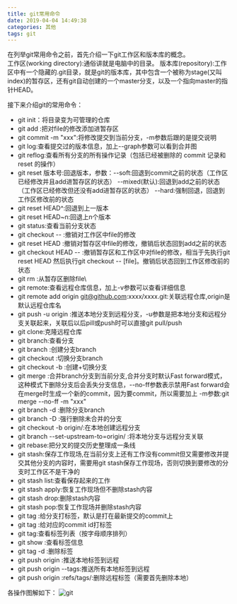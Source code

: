 ```yaml
---
title: git常用命令
date: 2019-04-04 14:49:38
categories: 其他
tags: git
---
```

在列举git常用命令之前，首先介绍一下git工作区和版本库的概念。  
工作区(working directory):通俗讲就是电脑中的目录。
版本库(repository):工作区中有一个隐藏的.git目录，就是git的版本库，其中包含一个被称为stage(又叫index)的暂存区，还有git自动创建的一个master分支，以及一个指向master的指针HEAD。
<!-- more -->
接下来介绍git的常用命令：
 - git init：将目录变为可管理的仓库
 - git add <file>:把对file的修改添加进暂存区
 - git commit -m "xxx":将修改提交到当前分支，-m参数后跟的是提交说明
 - git log:查看提交过的版本信息，加上--graph参数可以看到合并图
 - git reflog:查看所有分支的所有操作记录（包括已经被删除的 commit 记录和 reset 的操作）
 - git reset  版本号:回退版本，参数：--soft:回退到commit之前的状态（工作区已经修改并且add进暂存区的状态） --mixed(默认):回退到add之前的状态（工作区已经修改但还没有add进暂存区的状态） --hard:强制回退，回退到工作区修改前的状态
 - git reset HEAD^:回退到上一版本
 - git reset HEAD~n:回退上n个版本
 - git status:查看当前分支状态
 - git checkout -- <file>:撤销对工作区中file的修改
 - git reset HEAD <file>:撤销对暂存区中file的修改，撤销后状态回到add之前的状态
 - git checkout HEAD -- <file>:撤销暂存区和工作区中对file的修改，相当于先执行git reset HEAD <file>然后执行git checkout -- [file]。撤销后状态回到工作区修改前的状态
 - git rm <file>:从暂存区删除file\
 - git remote:查看远程仓库信息，加上-v参数可以查看详细信息
 - git remote add origin git@github.com:xxxx/xxxx.git:关联远程仓库,origin是默认远程仓库名
 - git push -u origin <branch>:推送本地分支到远程分支，-u参数是把本地分支和远程分支关联起来，关联后以后pill或push时可以直接git pull/push
 - git clone:克隆远程仓库
 - git branch:查看分支
 - git branch <branch>:创建分支branch
 - git checkout <branch>:切换分支branch
 - git checkout -b <branch>:创建+切换分支
 - git merge <branch>:合并branch分支到当前分支,合并分支时默认Fast forward模式，这种模式下删除分支后会丢失分支信息，--no-ff参数表示禁用Fast forward会在merge时生成一个新的commit，因为要commit，所以需要加上 -m参数:git merge --no-ff -m "xxx" <branch>
 - git branch -d <branch>:删除分支branch
 - git branch -D <branch>:强行删除未合并的分支
 - git checkout -b <branch> origin/<branch>:在本地创建远程分支
 - git branch --set-upstream-to=origin/<branch> <branch>:将本地分支与远程分支关联
 - git rebase:把分叉的提交历史整理成一条线
 - git stash:保存工作现场,在当前分支上还有工作没有commit但又需要修改并提交其他分支的内容时，需要用git stash保存工作现场，否则切换到要修改的分支时工作区不是干净的
 - git stash list:查看保存起来的工作
 - git stash apply:恢复工作现场但不删除stash内容
 - git stash drop:删除stash内容
 - git stash pop:恢复工作现场并删除stash内容
 - git tag <name>:给分支打标签，默认是打在最新提交的commit上
 - git tag <name> <commit id>:给对应的commit id打标签
 - git tag:查看标签列表（按字母顺序排列）
 - git show <tagname>:查看标签信息
 - git tag -d <name>:删除标签
 - git push origin <tagname>:推送本地标签到远程
 - git push origin --tags:推送所有本地标签到远程
 - git push origin :refs/tags/<tagname>:删除远程标签（需要首先删除本地）

各操作图解如下：
![git](https://xiaobai-picture.oss-cn-beijing.aliyuncs.com/git/git.png)
